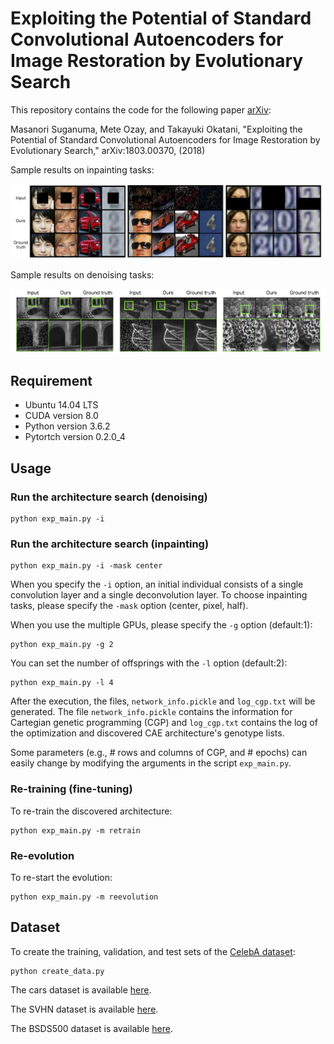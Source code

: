 # Exploiting the Potential of Standard Convolutional Autoencoders for Image Restoration by Evolutionary Search

This repository contains the code for the following paper [arXiv](https://arxiv.org/abs/1803.00370):

Masanori Suganuma, Mete Ozay, and Takayuki Okatani, "Exploiting the Potential of Standard Convolutional Autoencoders for Image Restoration by Evolutionary Search," arXiv:1803.00370, (2018)

Sample results on inpainting tasks: 

![example](Inpainting/example/example.png "Sample inpainting results")

Sample results on denoising tasks: 

![example](Denoising/example/example.png "Sample denoising results")



## Requirement

* Ubuntu 14.04 LTS
* CUDA version 8.0
* Python version 3.6.2
* Pytortch version 0.2.0_4


## Usage

### Run the architecture search (denoising)

```shell
python exp_main.py -i
```

### Run the architecture search (inpainting)

```shell
python exp_main.py -i -mask center
```

When you specify the `-i` option, an initial individual consists of a single convolution layer and a single deconvolution layer.
To choose inpainting tasks, please specify the `-mask` option (center, pixel, half).


When you use the multiple GPUs, please specify the `-g` option (default:1):

```shell
python exp_main.py -g 2
```

You can set the number of offsprings with the `-l` option (default:2):

```shell
python exp_main.py -l 4
```


After the execution, the files, `network_info.pickle` and `log_cgp.txt` will be generated. The file `network_info.pickle` contains the information for Cartegian genetic programming (CGP) and `log_cgp.txt` contains the log of the optimization and discovered CAE architecture's genotype lists.

Some parameters (e.g., # rows and columns of CGP, and # epochs) can easily change by modifying the arguments in the script `exp_main.py`.


### Re-training (fine-tuning)

To re-train the discovered architecture:

```shell
python exp_main.py -m retrain
```

### Re-evolution

To re-start the evolution:

```shell
python exp_main.py -m reevolution
```



## Dataset

To create the training, validation, and test sets of the [CelebA dataset](http://mmlab.ie.cuhk.edu.hk/projects/CelebA.html):

```shell
python create_data.py
```


The cars dataset is available [here](http://ai.stanford.edu/~jkrause/cars/car_dataset.html).

The SVHN dataset is available [here](http://ufldl.stanford.edu/housenumbers/).

The BSDS500 dataset is available [here](https://www2.eecs.berkeley.edu/Research/Projects/CS/vision/bsds/).

